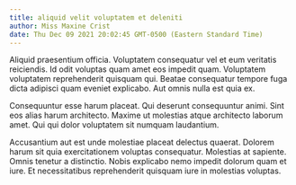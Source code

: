 ```yaml
---
title: aliquid velit voluptatem et deleniti
author: Miss Maxine Crist
date: Thu Dec 09 2021 20:02:45 GMT-0500 (Eastern Standard Time)
---
```

Aliquid praesentium officia. Voluptatem consequatur vel et eum veritatis reiciendis. Id odit voluptas quam amet eos impedit quam. Voluptatem voluptatem reprehenderit quisquam qui. Beatae consequatur tempore fuga dicta adipisci quam eveniet explicabo. Aut omnis nulla est quia ex.

 Consequuntur esse harum placeat. Qui deserunt consequuntur animi. Sint eos alias harum architecto. Maxime ut molestias atque architecto laborum amet. Qui qui dolor voluptatem sit numquam laudantium.

 Accusantium aut est unde molestiae placeat delectus quaerat. Dolorem harum sit quia exercitationem voluptas consequatur. Molestias at sapiente. Omnis tenetur a distinctio. Nobis explicabo nemo impedit dolorum quam et iure. Et necessitatibus reprehenderit quisquam iure in molestias voluptas.